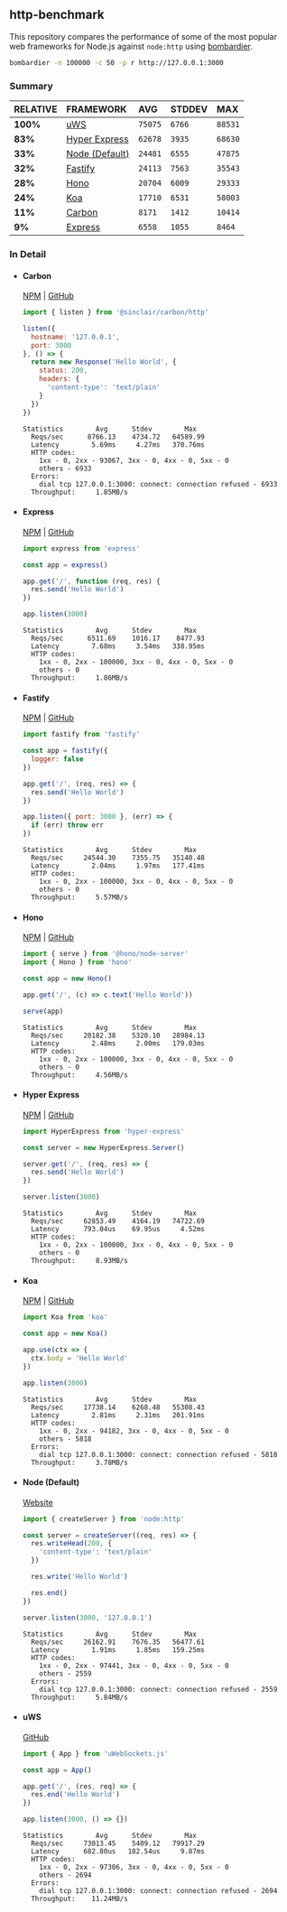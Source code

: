 ## http-benchmark

This repository compares the performance of some of the most popular web frameworks for Node.js against `node:http` using [bombardier](https://github.com/codesenberg/bombardier).

```bash
bombardier -n 100000 -c 50 -p r http://127.0.0.1:3000
```

### Summary

| RELATIVE | FRAMEWORK | AVG | STDDEV | MAX |
| :--- | :--- | :--- | :--- | :--- |
| **100%** | [uWS](#uws) | `75075` | `6766` | `88531` |
| **83%** | [Hyper Express](#hyper-express) | `62678` | `3935` | `68630` |
| **33%** | [Node (Default)](#node-default) | `24481` | `6555` | `47875` |
| **32%** | [Fastify](#fastify) | `24113` | `7563` | `35543` |
| **28%** | [Hono](#hono) | `20704` | `6009` | `29333` |
| **24%** | [Koa](#koa) | `17710` | `6531` | `58003` |
| **11%** | [Carbon](#carbon) | `8171` | `1412` | `10414` |
| **9%** | [Express](#express) | `6558` | `1055` | `8464` |


### In Detail

- #### Carbon
  [NPM](https://npmjs.com/@sinclair/carbon) | [GitHub](https://github.com/sinclairzx81/carbon)
  ```js
  import { listen } from '@sinclair/carbon/http'

  listen({
    hostname: '127.0.0.1',
    port: 3000
  }, () => {
    return new Response('Hello World', {
      status: 200,
      headers: {
        'content-type': 'text/plain'
      }
    })
  })
  ```

  ```
  Statistics        Avg      Stdev        Max
    Reqs/sec      8766.13    4734.72   64589.99
    Latency        5.69ms     4.27ms   370.76ms
    HTTP codes:
      1xx - 0, 2xx - 93067, 3xx - 0, 4xx - 0, 5xx - 0
      others - 6933
    Errors:
      dial tcp 127.0.0.1:3000: connect: connection refused - 6933
    Throughput:     1.85MB/s
  ```

- #### Express
  [NPM](https://npmjs.com/express) | [GitHub](https://github.com/expressjs/express)
  ```js
  import express from 'express'

  const app = express()

  app.get('/', function (req, res) {
    res.send('Hello World')
  })

  app.listen(3000)
  ```

  ```
  Statistics        Avg      Stdev        Max
    Reqs/sec      6511.69    1016.17    8477.93
    Latency        7.68ms     3.54ms   338.95ms
    HTTP codes:
      1xx - 0, 2xx - 100000, 3xx - 0, 4xx - 0, 5xx - 0
      others - 0
    Throughput:     1.86MB/s
  ```

- #### Fastify
  [NPM](https://npmjs.com/fastify) | [GitHub](https://github.com/fastify/fastify)
  ```js
  import fastify from 'fastify'

  const app = fastify({
    logger: false
  })

  app.get('/', (req, res) => {
    res.send('Hello World')
  })

  app.listen({ port: 3000 }, (err) => {
    if (err) throw err
  })
  ```

  ```
  Statistics        Avg      Stdev        Max
    Reqs/sec     24544.30    7355.75   35140.48
    Latency        2.04ms     1.97ms   177.41ms
    HTTP codes:
      1xx - 0, 2xx - 100000, 3xx - 0, 4xx - 0, 5xx - 0
      others - 0
    Throughput:     5.57MB/s
  ```

- #### Hono
  [NPM](https://npmjs.com/hono) | [GitHub](https://github.com/honojs/hono)
  ```js
  import { serve } from '@hono/node-server'
  import { Hono } from 'hono'

  const app = new Hono()

  app.get('/', (c) => c.text('Hello World'))

  serve(app)
  ```

  ```
  Statistics        Avg      Stdev        Max
    Reqs/sec     20182.38    5320.10   28984.13
    Latency        2.48ms     2.00ms   179.03ms
    HTTP codes:
      1xx - 0, 2xx - 100000, 3xx - 0, 4xx - 0, 5xx - 0
      others - 0
    Throughput:     4.56MB/s
  ```

- #### Hyper Express
  [NPM](https://npmjs.com/hyper-express) | [GitHub](https://github.com/kartikk221/hyper-express)
  ```js
  import HyperExpress from 'hyper-express'

  const server = new HyperExpress.Server()

  server.get('/', (req, res) => {
    res.send('Hello World')
  })

  server.listen(3000)
  ```

  ```
  Statistics        Avg      Stdev        Max
    Reqs/sec     62853.49    4164.19   74722.69
    Latency      793.04us    69.95us     4.52ms
    HTTP codes:
      1xx - 0, 2xx - 100000, 3xx - 0, 4xx - 0, 5xx - 0
      others - 0
    Throughput:     8.93MB/s
  ```

- #### Koa
  [NPM](https://npmjs.com/koa) | [GitHub](https://github.com/koajs/koa)
  ```js
  import Koa from 'koa'

  const app = new Koa()

  app.use(ctx => {
    ctx.body = 'Hello World'
  })

  app.listen(3000)
  ```

  ```
  Statistics        Avg      Stdev        Max
    Reqs/sec     17738.14    6268.48   55308.43
    Latency        2.81ms     2.31ms   201.91ms
    HTTP codes:
      1xx - 0, 2xx - 94182, 3xx - 0, 4xx - 0, 5xx - 0
      others - 5818
    Errors:
      dial tcp 127.0.0.1:3000: connect: connection refused - 5818
    Throughput:     3.78MB/s
  ```

- #### Node (Default)
  [Website](https://nodejs.org/api/http.html)
  ```js
  import { createServer } from 'node:http'

  const server = createServer((req, res) => {
    res.writeHead(200, {
      'content-type': 'text/plain'
    })

    res.write('Hello World')

    res.end()
  })

  server.listen(3000, '127.0.0.1')
  ```

  ```
  Statistics        Avg      Stdev        Max
    Reqs/sec     26162.91    7676.35   56477.61
    Latency        1.91ms     1.85ms   159.25ms
    HTTP codes:
      1xx - 0, 2xx - 97441, 3xx - 0, 4xx - 0, 5xx - 0
      others - 2559
    Errors:
      dial tcp 127.0.0.1:3000: connect: connection refused - 2559
    Throughput:     5.84MB/s
  ```

- #### uWS
  [GitHub](https://github.com/uNetworking/uWebSockets.js)
  ```js
  import { App } from 'uWebSockets.js'

  const app = App()

  app.get('/', (res, req) => {
    res.end('Hello World')
  })

  app.listen(3000, () => {})
  ```

  ```
  Statistics        Avg      Stdev        Max
    Reqs/sec     73013.45    5409.12   79917.29
    Latency      682.80us   182.54us     9.87ms
    HTTP codes:
      1xx - 0, 2xx - 97306, 3xx - 0, 4xx - 0, 5xx - 0
      others - 2694
    Errors:
      dial tcp 127.0.0.1:3000: connect: connection refused - 2694
    Throughput:    11.24MB/s
  ```


